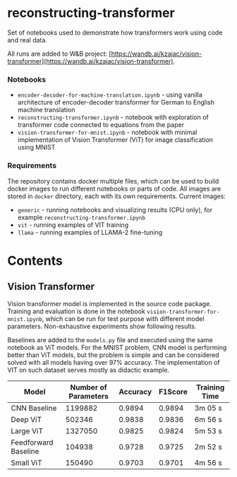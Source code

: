 # reconstructing-transformer

Set of notebooks used to demonstrate how transformers work using code and real data.

All runs are added to W&B project: [https://wandb.ai/kzajac/vision-transformer](https://wandb.ai/kzajac/vision-transformer).

### Notebooks

* `encoder-decoder-for-machine-translation.ipynb` - using vanilla architecture of encoder-decoder transformer for German to English machine translation
* `reconstructing-transformer.ipynb` - notebook with exploration of transformer code connected to equations from the paper
* `vision-transformer-for-mnist.ipynb` - notebook with minimal implementation of Vision Transformer (ViT) for image classification using MNIST

### Requirements

The repository contains docker multiple files, which can be used to build docker images to run different notebooks or 
parts of code. All images are stored in `docker` directory, each with its own requirements. Current images:
* `generic` - running notebooks and visualizing results (CPU only), for example `reconstructing-transformer.ipynb`
* `vit` - running examples of VIT training
* `llama` - running examples of LLAMA-2 fine-tuning

# Contents

## Vision Transformer

Vision transformer model is implemented in the source code package. Training and evaluation is done in the notebook `vision-transformer-for-mnist.ipynb`,
which can be run for test purpose with different model parameters. Non-exhaustive experiments show following results.

Baselines are added to the `models.py` file and executed using the same notebook as ViT models. For the MNIST problem,
CNN model is performing better than ViT models, but the problem is simple and can be considered solved with all models 
having over 97% accuracy. The implementation of VIT on such dataset serves mostly as didactic example.

| Model                | Number of Parameters | Accuracy | F1Score | Training Time |
|----------------------|----------------------|----------|---------|---------------|
| CNN Baseline         | 1199882              | 0.9894   | 0.9894  | 3m 05 s       |
| Deep ViT             | 502346               | 0.9838   | 0.9836  | 6m 56 s       |
| Large ViT            | 1327050              | 0.9825   | 0.9824  | 5m 53 s       |
| Feedforward Baseline | 104938               | 0.9728   | 0.9725  | 2m 52 s       |
| Small ViT            | 150490               | 0.9703   | 0.9701  | 4m 56 s       |
